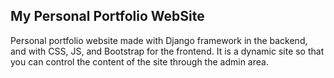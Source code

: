 ## My Personal Portfolio WebSite


Personal portfolio website made with Django framework in the backend, and with CSS, JS, and Bootstrap for the frontend. It is a dynamic site so that you can control the content of the site through the admin area.